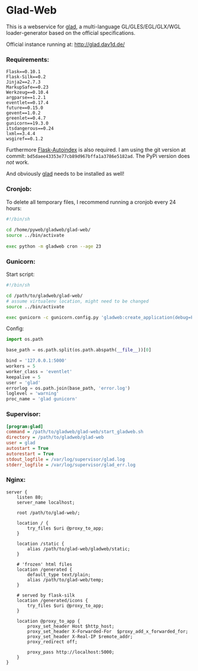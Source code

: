 Glad-Web
========

This is a webservice for [glad](https://github.com/Dav1dde/glad), a multi-language
GL/GLES/EGL/GLX/WGL loader-generator based on the official specifications.

Official instance running at: http://glad.dav1d.de/


### Requirements: ###

    Flask==0.10.1
    Flask-Silk==0.2
    Jinja2==2.7.3
    MarkupSafe==0.23
    Werkzeug==0.10.4
    argparse==1.2.1
    eventlet==0.17.4
    future==0.15.0
    gevent==1.0.2
    greenlet==0.4.7
    gunicorn==19.3.0
    itsdangerous==0.24
    lxml==3.4.4
    wsgiref==0.1.2

Furthermore [Flask-Autoindex](https://github.com/sublee/flask-autoindex) is also required.
I am using the git version at commit: `bd5daee43353e77cb89d967bffa1a3786e5182ad`. The PyPi version does *not* work. 

And obviously [glad](https://github.com/Dav1dde/glad) needs to be installed as well!

### Cronjob: ###

To delete all temporary files, I recommend running a cronjob every 24 hours:

```sh
#!/bin/sh
    
cd /home/pyweb/gladweb/glad-web/
source ../bin/activate
    
exec python -m gladweb cron --age 23
```


### Gunicorn: ###

Start script:

```sh
#!/bin/sh

cd /path/to/gladweb/glad-web/
# assume virtualenv location, might need to be changed
source ../bin/activate

exec gunicorn -c gunicorn.config.py 'gladweb:create_application(debug=False, verbose=None)' "$@"
```
     
Config:

```python
import os.path

base_path = os.path.split(os.path.abspath(__file__))[0]

bind = '127.0.0.1:5000'
workers = 5
worker_class = 'eventlet'
keepalive = 5
user = 'glad'
errorlog = os.path.join(base_path, 'error.log')
loglevel = 'warning'
proc_name = 'glad gunicorn'
```


### Supervisor: ###

```ini
[program:glad]
command = /path/to/gladweb/glad-web/start_gladweb.sh
directory = /path/to/gladweb/glad-web
user = glad
autostart = True
autorestart = True
stdout_logfile = /var/log/supervisor/glad.log
stderr_logfile = /var/log/supervisor/glad_err.log
```


### Nginx: ###

```nginx
server {
    listen 80;
    server_name localhost;

    root /path/to/glad-web/;

    location / {
        try_files $uri @proxy_to_app;
    }

    location /static {
        alias /path/to/glad-web/gladweb/static;
    }
    
    # 'frozen' html files 
    location /generated {
        default_type text/plain;
        alias /path/to/glad-web/temp;
    }
   
    # served by flask-silk 
    location /generated/icons {
        try_files $uri @proxy_to_app;
    }

    location @proxy_to_app {
        proxy_set_header Host $http_host;
        proxy_set_header X-Forwarded-For  $proxy_add_x_forwarded_for;
        proxy_set_header X-Real-IP $remote_addr;
        proxy_redirect off;

        proxy_pass http://localhost:5000;
    }
}
```
